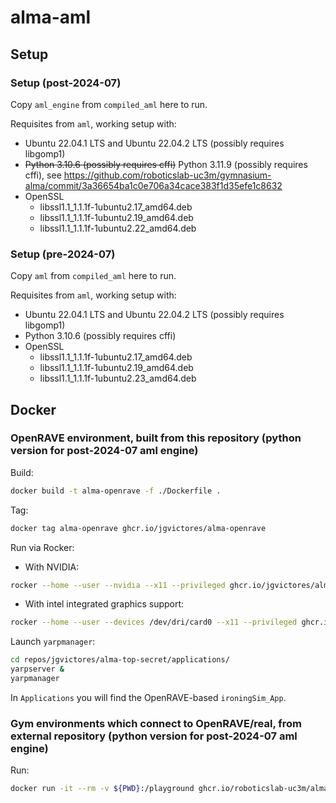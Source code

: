 # alma-aml

## Setup

### Setup (post-2024-07)

Copy `aml_engine` from `compiled_aml` here to run.

Requisites from `aml`, working setup with:
- Ubuntu 22.04.1 LTS and Ubuntu 22.04.2 LTS (possibly requires libgomp1)
- ~~Python 3.10.6 (possibly requires cffi)~~ Python 3.11.9 (possibly requires cffi), see <https://github.com/roboticslab-uc3m/gymnasium-alma/commit/3a36654ba1c0e706a34cace383f1d35efe1c8632>
- OpenSSL
  - libssl1.1_1.1.1f-1ubuntu2.17_amd64.deb
  - libssl1.1_1.1.1f-1ubuntu2.19_amd64.deb
  - libssl1.1_1.1.1f-1ubuntu2.22_amd64.deb

### Setup (pre-2024-07)

Copy `aml` from `compiled_aml` here to run.

Requisites from `aml`, working setup with:
- Ubuntu 22.04.1 LTS and Ubuntu 22.04.2 LTS (possibly requires libgomp1)
- Python 3.10.6 (possibly requires cffi)
- OpenSSL
  - libssl1.1_1.1.1f-1ubuntu2.17_amd64.deb
  - libssl1.1_1.1.1f-1ubuntu2.19_amd64.deb
  - libssl1.1_1.1.1f-1ubuntu2.23_amd64.deb

## Docker

### OpenRAVE environment, built from this repository (python version for post-2024-07 aml engine)

Build:

```bash
docker build -t alma-openrave -f ./Dockerfile .
```

Tag:

```bash
docker tag alma-openrave ghcr.io/jgvictores/alma-openrave
```

Run via Rocker:

- With NVIDIA:

```bash
rocker --home --user --nvidia --x11 --privileged ghcr.io/jgvictores/alma-openrave /bin/bash
```

- With intel integrated graphics support:


```bash
rocker --home --user --devices /dev/dri/card0 --x11 --privileged ghcr.io/jgvictores/alma-openrave /bin/bash
```

Launch `yarpmanager`:

```bash
cd repos/jgvictores/alma-top-secret/applications/
yarpserver &
yarpmanager
```

In `Applications` you will find the OpenRAVE-based `ironingSim_App`.

### Gym environments which connect to OpenRAVE/real, from external repository (python version for post-2024-07 aml engine)

Run:

```bash
docker run -it --rm -v ${PWD}:/playground ghcr.io/roboticslab-uc3m/alma-playground
```
